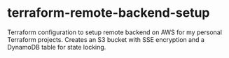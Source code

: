 # terraform-remote-backend-setup

Terraform configuration to setup remote backend on AWS for my personal Terraform projects.
Creates an S3 bucket with SSE encryption and a DynamoDB table for state locking.
